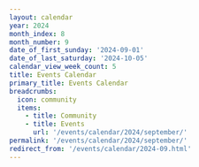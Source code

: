 ```yaml
---
layout: calendar
year: 2024
month_index: 8
month_number: 9
date_of_first_sunday: '2024-09-01'
date_of_last_saturday: '2024-10-05'
calendar_view_week_count: 5
title: Events Calendar
primary_title: Events Calendar
breadcrumbs:
  icon: community
  items:
    - title: Community
    - title: Events
      url: '/events/calendar/2024/september/'
permalink: '/events/calendar/2024/september/'
redirect_from: '/events/calendar/2024-09.html'
---
```

